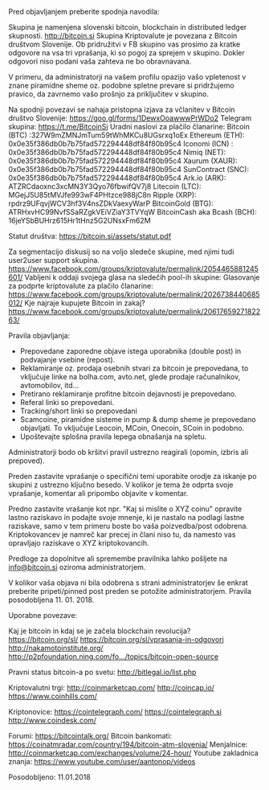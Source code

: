 Pred objavljanjem preberite spodnja navodila:

Skupina je namenjena slovenski bitcoin, blockchain in distributed ledger skupnosti. http://bitcoin.si
Skupina Kriptovalute je povezana z Bitcoin društvom Slovenije.
Ob pridružitvi v FB skupino vas prosimo za kratke odgovore na vsa tri vprašanja, ki so pogoj za sprejem v skupino. Dokler odgovori niso podani vaša zahteva ne bo obravnavana.

V primeru, da administratorji na vašem profilu opazijo vašo vpletenost v znane piramidne sheme oz. podobne spletne prevare si pridržujemo pravico, da zavrnemo vašo prošnjo za priključitev v skupino.

Na spodnji povezavi se nahaja pristopna izjava za včlanitev v Bitcoin društvo Slovenije:
https://goo.gl/forms/1DewxOoawwwPrWDo2
Telegram skupina: https://t.me/BitcoinSi
Uradni naslovi za plačilo članarine:
Bitcoin (BTC) :327W9mZMNJmTum59tWhMKCu8UGsrxq1oEx
Ethereum (ETH): 0x0e35f386db0b7b75fad572294448df84f80b95c4
Iconomi (ICN) : 0x0e35f386db0b7b75fad572294448df84f80b95c4
Nimiq (NET): 0x0e35f386db0b7b75fad572294448df84f80b95c4
Xaurum (XAUR): 0x0e35f386db0b7b75fad572294448df84f80b95c4
SunContract (SNC): 0x0e35f386db0b7b75fad572294448df84f80b95c4
Ark.io (ARK): ATZRCdaoxnc3xcMN3Y3Qyo76fbwifQV7j8
Litecoin (LTC): MGejJ5U85tMVJfe993wF4PHtzce988jC8n
Ripple (XRP): rpdrz9UFqvjWCV3hf3V4nsZDkVaexyWarP
BitcoinGold (BTG): ATRHxvHC99NvfSSaRZgkVEiVZiaY3TVYqW
BitcoinCash aka Bcash (BCH): 16jeYSbBUHrz615Hr1tHnz5G2UNsxFm62M

Statut društva: https://bitcoin.si/assets/statut.pdf

Za segmentacijo diskusij so na voljo sledeče skupine, med njimi tudi user2user support skupina.
https://www.facebook.com/groups/kriptovalute/permalink/2054465881245601/
Vabljeni k oddaji svojega glasa na sledečih pool-ih skupine:
Glasovanje za podprte kriptovalute za plačilo članarine:
https://www.facebook.com/groups/kriptovalute/permalink/2026738440685012/
Kje najraje kupujete Bitcoin in zakaj?
https://www.facebook.com/groups/kriptovalute/permalink/2061765927182263/

Pravila objavljanja:
- Prepovedane zaporedne objave istega uporabnika (double post) in podvajanje vsebine (repost).
- Reklamiranje oz. prodaja osebnih stvari za bitcoin je prepovedana, to vključuje linke na bolha.com, avto.net, glede prodaje računalnikov, avtomobilov, itd...
- Pretirano reklamiranje profitne bitcoin dejavnosti je prepovedano.
- Referal linki so prepovedani.
- Tracking/short linki so prepovedani
- Scamcoine, piramidne sisteme in pump & dump sheme je prepovedano objavljati. To vključuje Leocoin, MCoin, Onecoin, SCoin in podobno.
- Upoštevajte splošna pravila lepega obnašanja na spletu.

Administratorji bodo ob kršitvi pravil ustrezno reagirali (opomin, izbris ali prepoved).

Preden zastavite vprašanje o specifični temi uporabite orodje za iskanje po skupini z ustrezno ključno besedo. V kolikor je tema že odprta svoje vprašanje, komentar ali pripombo objavite v komentar.

Predno zastavite vrašanje kot npr. "Kaj si mislite o XYZ coinu" opravite lastno raziskavo in podajte svoje mnenje, ki je nastalo na podlagi lastne raziskave, samo v tem primeru boste bo vaša poizvedba/post odobrena. Kriptokovancev je namreč kar precej in člani niso tu, da namesto vas opravljajo raziskave o XYZ kriptokovancih.

Predloge za dopolnitve ali spremembe pravilnika lahko pošljete na info@bitcoin.si oziroma administratorjem.

V kolikor vaša objava ni bila odobrena s strani administratorjev še enkrat preberite pripeti/pinned post preden se potožite administratorjem.
Pravila posodobljena 11. 01. 2018.

Uporabne povezave:

Kaj je bitcoin in kdaj se je začela blockchain revolucija?
https://bitcoin.org/sl/
https://bitcoin.org/sl/vprasanja-in-odgovori
http://nakamotoinstitute.org/
http://p2pfoundation.ning.com/fo…/topics/bitcoin-open-source

Pravni status bitcoin-a po svetu:
http://bitlegal.io/list.php

Kriptovalutni trgi:
http://coinmarketcap.com/
http://coincap.io/
https://www.coinhills.com/

Kriptonovice:
https://cointelegraph.com/
https://cointelegraph.si
http://www.coindesk.com/

Forumi:
https://bitcointalk.org/
Bitcoin bankomati:
https://coinatmradar.com/country/194/bitcoin-atm-slovenia/
Menjalnice:
http://coinmarketcap.com/exchanges/volume/24-hour/
Youtube zakladnica znanja:
https://www.youtube.com/user/aantonop/videos

Posodobljeno: 11.01.2018
